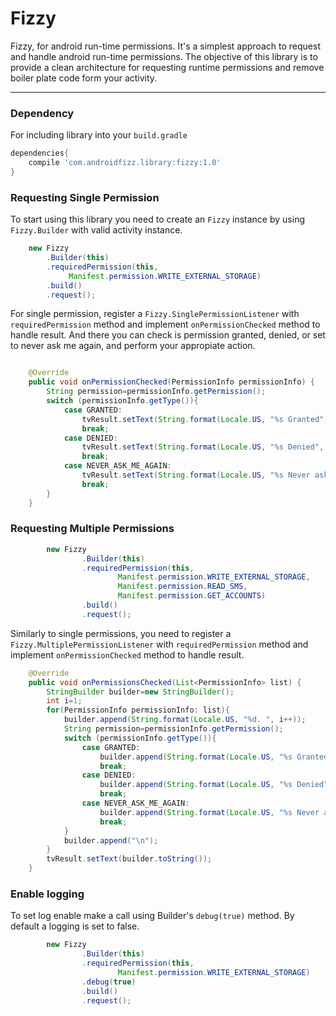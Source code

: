 # Fizzy

Fizzy, for android run-time permissions. It's a simplest approach to request and handle android run-time permissions. The objective of this library is to provide a clean architecture for requesting runtime permissions and remove boiler plate code form your activity. 

------

### Dependency

For including library into your ``build.gradle``

```groovy
dependencies{
    compile 'com.androidfizz.library:fizzy:1.0'
}
```

### Requesting Single Permission

To start using this library you need to create an ``Fizzy`` instance by using ``Fizzy.Builder`` with valid activity instance.

```java
    new Fizzy
        .Builder(this)
        .requiredPermission(this,
             Manifest.permission.WRITE_EXTERNAL_STORAGE)
        .build()
        .request();
```

For single permission, register a ``Fizzy.SinglePermissionListener`` with ``requiredPermission`` method and implement ``onPermissionChecked`` method to handle result. And there you can check is permission granted, denied, or set to never ask me again, and perform your appropiate action.

```java

    @Override
    public void onPermissionChecked(PermissionInfo permissionInfo) {
        String permission=permissionInfo.getPermission();
        switch (permissionInfo.getType()){
            case GRANTED:
                tvResult.setText(String.format(Locale.US, "%s Granted", permission));
                break;
            case DENIED:
                tvResult.setText(String.format(Locale.US, "%s Denied", permission));
                break;
            case NEVER_ASK_ME_AGAIN:
                tvResult.setText(String.format(Locale.US, "%s Never ask me again", permission));
                break;
        }
    }

```

### Requesting Multiple Permissions

```java
        new Fizzy
                .Builder(this)
                .requiredPermission(this,
                        Manifest.permission.WRITE_EXTERNAL_STORAGE,
                        Manifest.permission.READ_SMS,
                        Manifest.permission.GET_ACCOUNTS)
                .build()
                .request();
```


Similarly to single permissions, you need to register a ``Fizzy.MultiplePermissionListener`` with ``requiredPermission`` method and implement ``onPermissionChecked`` method to handle result.

```java
    @Override
    public void onPermissionsChecked(List<PermissionInfo> list) {
        StringBuilder builder=new StringBuilder();
        int i=1;
        for(PermissionInfo permissionInfo: list){
            builder.append(String.format(Locale.US, "%d. ", i++));
            String permission=permissionInfo.getPermission();
            switch (permissionInfo.getType()){
                case GRANTED:
                    builder.append(String.format(Locale.US, "%s Granted", permission));
                    break;
                case DENIED:
                    builder.append(String.format(Locale.US, "%s Denied", permission));
                    break;
                case NEVER_ASK_ME_AGAIN:
                    builder.append(String.format(Locale.US, "%s Never ask me again", permission));
                    break;
            }
            builder.append("\n");
        }
        tvResult.setText(builder.toString());
    }
```

### Enable logging

To set log enable make a call using Builder's ``debug(true)`` method. By default a logging is set to false.

```java
        new Fizzy
                .Builder(this)
                .requiredPermission(this,
                        Manifest.permission.WRITE_EXTERNAL_STORAGE)
                .debug(true)
                .build()
                .request();
```


